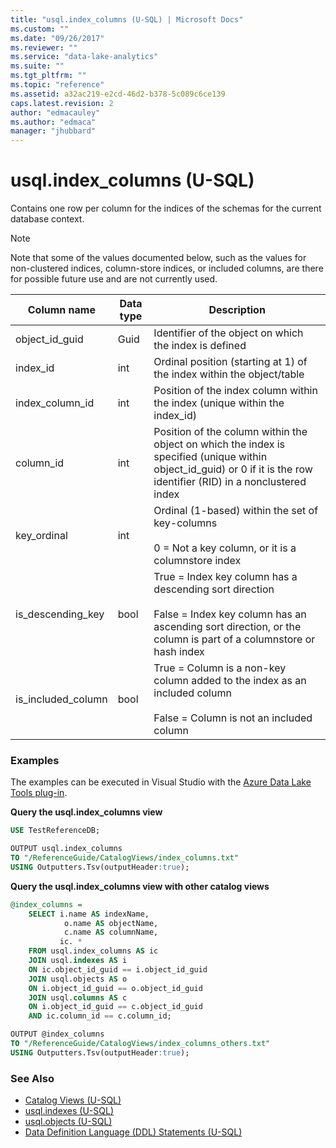 ```yaml
---
title: "usql.index_columns (U-SQL) | Microsoft Docs"
ms.custom: ""
ms.date: "09/26/2017"
ms.reviewer: ""
ms.service: "data-lake-analytics"
ms.suite: ""
ms.tgt_pltfrm: ""
ms.topic: "reference"
ms.assetid: a32ac219-e2cd-46d2-b378-5c089c6ce139
caps.latest.revision: 2
author: "edmacauley"
ms.author: "edmaca"
manager: "jhubbard"
---
```

# usql.index_columns (U-SQL)
Contains one row per column for the indices of the schemas for the current database context.

> [!NOTE]
> Note that some of the values documented below, such as the values for non-clustered indices, column-store indices, or included columns, are there for possible future use and are not currently used.


Column name  |Data type  |Description  
---------|---------|---------
object_id_guid     |Guid         |Identifier of the object on which the index is defined         
index_id     |int         |Ordinal position (starting at 1) of the index within the object/table         
index_column_id      |int         |Position of the index column within the index (unique within the index_id)         
column_id     |int         |Position of the column within the object on which the index is specified (unique within object_id_guid) or 0 if it is the row identifier (RID) in a nonclustered index         
key_ordinal      |int         |Ordinal (1-based) within the set of key-columns<br><br> 0 = Not a key column, or it is a columnstore index
is_descending_key|bool|True = Index key column has a descending sort direction<br><br>False = Index key column has an ascending sort direction, or the column is part of a columnstore or hash index
is_included_column|bool|True = Column is a non-key column added to the index as an included column<br><br> False = Column is not an included column


### Examples
The examples can be executed in Visual Studio with the [Azure Data Lake Tools plug-in](https://www.microsoft.com/download/details.aspx?id=49504). 

**Query the usql.index_columns view**
```sql
USE TestReferenceDB;

OUTPUT usql.index_columns
TO "/ReferenceGuide/CatalogViews/index_columns.txt"
USING Outputters.Tsv(outputHeader:true);
```

**Query the usql.index_columns view with other catalog views**
```sql
@index_columns =
    SELECT i.name AS indexName,
            o.name AS objectName,
            c.name AS columnName,
           ic. *
    FROM usql.index_columns AS ic
    JOIN usql.indexes AS i
    ON ic.object_id_guid == i.object_id_guid
    JOIN usql.objects AS o
    ON i.object_id_guid == o.object_id_guid
    JOIN usql.columns AS c
    ON i.object_id_guid == c.object_id_guid
    AND ic.column_id == c.column_id;

OUTPUT @index_columns
TO "/ReferenceGuide/CatalogViews/index_columns_others.txt"
USING Outputters.Tsv(outputHeader:true); 
```

### See Also
* [Catalog Views (U-SQL)](catalog-views-u-sql.md)
* [usql.indexes (U-SQL)](usql-indexes-u-sql.md) 
* [usql.objects (U-SQL)](usql-objects-u-sql.md)
* [Data Definition Language (DDL) Statements (U-SQL)](data-definition-language-ddl-statements-u-sql.md)

